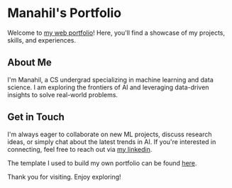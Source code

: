 # Manahil's Portfolio

Welcome to [my web portfolio](https://manahil-04.github.io/)! Here, you'll find a showcase of my projects, skills, and experiences.

## About Me

I'm Manahil, a CS undergrad specializing in machine learning and data science. I am exploring the frontiers of AI and leveraging data-driven insights to solve real-world problems.

## Get in Touch
I'm always eager to collaborate on new ML projects, discuss research ideas, or simply chat about the latest trends in AI. If you're interested in connecting, feel free to reach out via [my linkedin](www.linkedin.com/in/manahilmushtaq).

The template I used to build my own portfolio can be found [here](https://themewagon.github.io/clark/).

Thank you for visiting. Enjoy exploring!
